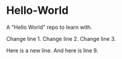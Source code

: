# Hello-World
A "Hello World" repo to learn with.

Change line 1.
Change line 2.
Change line 3.

Here is a new line.
And here is line 9.
